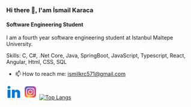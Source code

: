 ### Hi there 👋, I'am İsmail Karaca
#### Software Engineering Student
I am a fourth year software engineering student at Istanbul Maltepe University.

Skills: C, C#, .Net Core, Java, SpringBoot, JavaScript, Typescript, React, Angular,  Html, CSS, SQL
 
- 📫 How to reach me: ismilkrc571@gmail.com 


[<img src='https://github.com/ismailkrc57/Xamarin-app-calculator/blob/master/icons8_linkedin_2.svg' alt='linkedin' height='40'>](https://www.linkedin.com/in/ismail-karaca-443915177/)  [<img src='https://github.com/ismailkrc57/Xamarin-app-calculator/blob/master/icons8_instagram_2.svg' height='40'>](https://www.instagram.com/ismailkrc07/)
[![Top Langs](https://github-readme-stats.vercel.app/api/top-langs/?username=ismailkrc57)](https://github.com/anuraghazra/github-readme-stats) 
